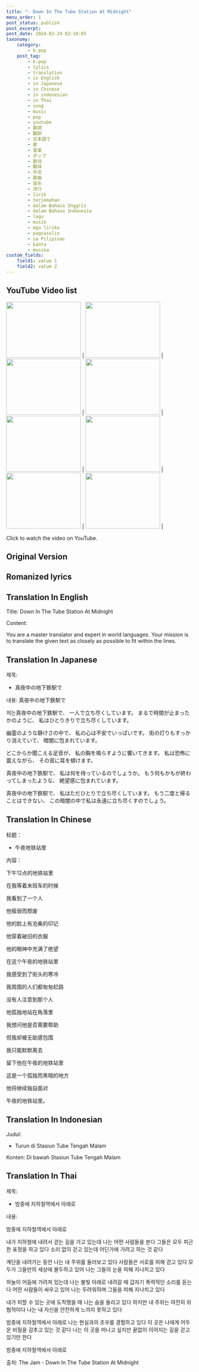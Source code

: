 ```yaml
---
title: "- Down In The Tube Station At Midnight"
menu_order: 1
post_status: publish
post_excerpt: 
post_date: 2024-02-24 02:10:05
taxonomy:
    category:
        - k-pop
    post_tag:
        - k-pop
        - lylics
        - translation
        - in English
        - in Japanese
        - in Chinese
        - in indonesian
        - in Thai
        - song
        - music
        - pop
        - youtube
        - 歌詞
        - 翻訳
        - 日本語で
        - 歌
        - 音楽
        - ポップ
        - 歌词
        - 翻译
        - 中文
        - 歌曲
        - 音乐
        - 流行
        - lirik
        - terjemahan
        - dalam Bahasa Inggris
        - dalam Bahasa Indonesia
        - lagu
        - musik
        - mga liriko
        - pagsasalin
        - sa Pilipinas
        - kanta
        - musika
custom_fields:
    field1: value 1
    field2: value 2
---
```


## YouTube Video list
 [<img src='http://img.youtube.com/vi/hf4EFDGP4yg/0.jpg' width='200' height='150'>](https://youtu.be/hf4EFDGP4yg) | [<img src='http://img.youtube.com/vi/8SGxul6Xnh4/0.jpg' width='200' height='150'>](https://youtu.be/8SGxul6Xnh4) | [<img src='http://img.youtube.com/vi/RxhN7MQ6uYw/0.jpg' width='200' height='150'>](https://youtu.be/RxhN7MQ6uYw) | [<img src='http://img.youtube.com/vi/H4oia_GDUls/0.jpg' width='200' height='150'>](https://youtu.be/H4oia_GDUls) | [<img src='http://img.youtube.com/vi/mPuf0T668tE/0.jpg' width='200' height='150'>](https://youtu.be/mPuf0T668tE) |
 [<img src='http://img.youtube.com/vi/gju6N-IDMwk/0.jpg' width='200' height='150'>](https://youtu.be/gju6N-IDMwk) | [<img src='http://img.youtube.com/vi/L95Zx9cErS0/0.jpg' width='200' height='150'>](https://youtu.be/L95Zx9cErS0) | [<img src='http://img.youtube.com/vi/xB_9Wi4Dbs0/0.jpg' width='200' height='150'>](https://youtu.be/xB_9Wi4Dbs0) |

Click to watch the video on YouTube.
## Original Version

## Romanized lyrics

## Translation In English
Title: Down In The Tube Station At Midnight

Content: 

You are a master translator and expert in world languages. Your mission is to translate the given text as closely as possible to fit within the lines.
## Translation In Japanese
제목: 
- 真夜中の地下鉄駅で

내용:
真夜中の地下鉄駅で

저는真夜中の地下鉄駅で、
一人で立ち尽くしています。
まるで時間が止まったかのように、
私はひとりきりで立ち尽くしています。

幽霊のような静けさの中で、
私の心は不安でいっぱいです。
街の灯りもすっかり消えていて、
暗闇に包まれています。

どこからか聞こえる足音が、
私の胸を鳴らすように響いてきます。
私は恐怖に震えながら、
その音に耳を傾けます。

真夜中の地下鉄駅で、
私は何を待っているのでしょうか。
もう何もかもが終わってしまったような、
絶望感に包まれています。

真夜中の地下鉄駅で、
私はただひとりで立ち尽くしています。
もう二度と帰ることはできない、
この暗闇の中で私は永遠に立ち尽くすのでしょう。
## Translation In Chinese
标题：
- 午夜地铁站里

内容：

下午12点的地铁站里

在我等着末班车的时候

我看到了一个人

他瘦弱而颓废

他的脸上有沧桑的印记

他穿着破旧的衣服

他的眼神中充满了绝望

在这个午夜的地铁站里

我感受到了街头的寒冷

我周围的人们都匆匆赶路

没有人注意到那个人

他孤独地站在角落里

我想问他是否需要帮助

但我却被无助感包围

我只能默默离去

留下他在午夜的地铁站里

这是一个孤独而黑暗的地方

他将继续独自面对

午夜的地铁站里。
## Translation In Indonesian
Judul: 
- Turun di Stasiun Tube Tengah Malam

Konten: 
Di bawah Stasiun Tube Tengah Malam
## Translation In Thai
제목:  
- 밤중에 지하철역에서 아래로

내용: 

밤중에 지하철역에서 아래로

내가 지하철에 내려서 걷는 길을 가고 있는데
나는 어떤 사람들을 본다
그들은 모두 피곤한 표정을 하고 있다
소리 없이 걷고 있는데
어딘가에 가려고 하는 것 같다

계단을 내려가는 동안
나는 내 주위를 둘러보고 있다
사람들은 서로를 피해 걷고 있다
모두가 그들만의 세상에 몰두하고 있어
나는 그들의 눈을 피해 지나치고 있다

하늘이 어둠에 가려져 있는데
나는 불빛 아래로 내려갈 때
갑자기 폭력적인 소리를 듣는다
어떤 사람들이 싸우고 있어
나는 두려워하며 그들을 피해 지나치고 있다

내가 피할 수 있는 곳에 도착했을 때
나는 숨을 돌리고 있다
하지만 내 주위는 여전히 위협적이다
나는 내 자신을 안전하게 느끼지 못하고 있다

밤중에 지하철역에서 아래로
나는 현실과의 조우를 경험하고 있다
이 곳은 나에게 어두운 비밀을 감추고 있는 것 같다
나는 이 곳을 떠나고 싶지만
끝없이 이어지는 길을 걷고 있기만 한다

밤중에 지하철역에서 아래로

출처: The Jam - Down In The Tube Station At Midnight
